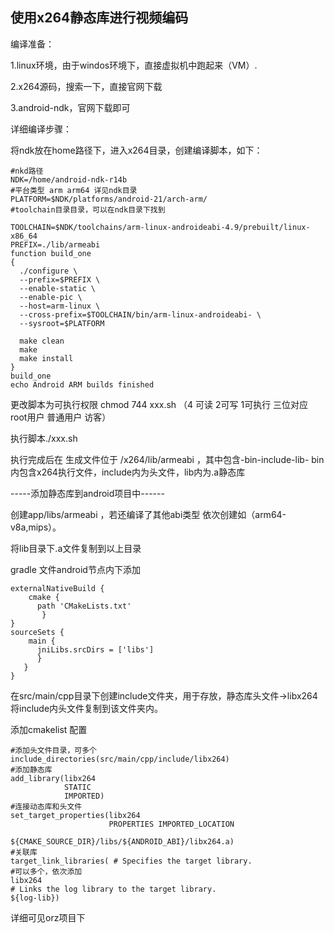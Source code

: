 ## 使用x264静态库进行视频编码

编译准备：

1.linux环境，由于windos环境下，直接虚拟机中跑起来（VM）.

2.x264源码，搜索一下，直接官网下载

3.android-ndk，官网下载即可

详细编译步骤：

将ndk放在home路径下，进入x264目录，创建编译脚本，如下：

```
#nkd路径
NDK=/home/android-ndk-r14b
#平台类型 arm arm64 详见ndk目录
PLATFORM=$NDK/platforms/android-21/arch-arm/
#toolchain目录目录，可以在ndk目录下找到

TOOLCHAIN=$NDK/toolchains/arm-linux-androideabi-4.9/prebuilt/linux-x86_64
PREFIX=./lib/armeabi
function build_one
{
  ./configure \
  --prefix=$PREFIX \
  --enable-static \
  --enable-pic \
  --host=arm-linux \
  --cross-prefix=$TOOLCHAIN/bin/arm-linux-androideabi- \
  --sysroot=$PLATFORM

  make clean
  make
  make install
}
build_one
echo Android ARM builds finished
```

更改脚本为可执行权限 chmod 744 xxx.sh  （4 可读 2可写 1可执行 三位对应 root用户 普通用户 访客）

执行脚本./xxx.sh

执行完成后在 生成文件位于 /x264/lib/armeabi ，其中包含-bin-include-lib- bin内包含x264执行文件，include内为头文件，lib内为.a静态库

-----添加静态库到android项目中------

创建app/libs/armeabi ，若还编译了其他abi类型 依次创建如（arm64-v8a,mips）。

将lib目录下.a文件复制到以上目录

gradle 文件android节点内下添加

```
externalNativeBuild {
    cmake {
      path 'CMakeLists.txt'
       }
}
sourceSets {
    main {
      jniLibs.srcDirs = ['libs']
      }
   }
}
```

在src/main/cpp目录下创建include文件夹，用于存放，静态库头文件-&gt;libx264 将include内头文件复制到该文件夹内。

添加cmakelist 配置

```
#添加头文件目录，可多个
include_directories(src/main/cpp/include/libx264)
#添加静态库 
add_library(libx264
            STATIC
            IMPORTED)
#连接动态库和头文件
set_target_properties(libx264
                      PROPERTIES IMPORTED_LOCATION
                      ${CMAKE_SOURCE_DIR}/libs/${ANDROID_ABI}/libx264.a)
#关联库
target_link_libraries( # Specifies the target library.
#可以多个，依次添加
libx264
# Links the log library to the target library.
${log-lib})
```

详细可见orz项目下

